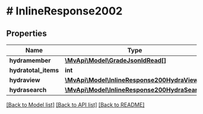# # InlineResponse2002

## Properties

Name | Type | Description | Notes
------------ | ------------- | ------------- | -------------
**hydramember** | [**\MvApi\Model\GradeJsonldRead[]**](GradeJsonldRead.md) |  |
**hydratotal_items** | **int** |  | [optional]
**hydraview** | [**\MvApi\Model\InlineResponse200HydraView**](InlineResponse200HydraView.md) |  | [optional]
**hydrasearch** | [**\MvApi\Model\InlineResponse200HydraSearch**](InlineResponse200HydraSearch.md) |  | [optional]

[[Back to Model list]](../../README.md#models) [[Back to API list]](../../README.md#endpoints) [[Back to README]](../../README.md)
